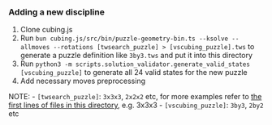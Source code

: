 ### Adding a new discipline

1. Clone cubing.js
2. Run `bun cubing.js/src/bin/puzzle-geometry-bin.ts --ksolve --allmoves --rotations [twsearch_puzzle] > [vscubing_puzzle].tws` to generate a puzzle definition like `3by3.tws` and put it into this directory
3. Run `python3 -m scripts.solution_validator.generate_valid_states [vscubing_puzzle]` to generate all 24 valid states for the new puzzle
4. Add necessary moves preprocessing
 
NOTE:
    - `[twsearch_puzzle]`: `3x3x3`, `2x2x2` etc, for more examples refer to [the first lines of files in this directory](https://github.com/cubing/twsearch/tree/main/samples/main), e.g. 3x3x3
    - `[vscubing_puzzle]`: `3by3`, `2by2` etc
